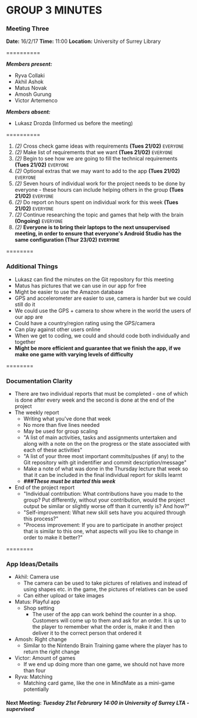 # GROUP 3 MINUTES
### Meeting Three 

**Date:** 16/2/17
**Time:** 11:00
**Location:** University of Surrey Library

==========

***Members present:***
- Ryva Collaki
- Akhil Ashok
- Matus Novak
- Amosh Gurung
- Victor Artemenco

***Members absent:***
- Lukasz Drozda (Informed us before the meeting)

==========

1. *(2)* Cross check game ideas with requirements **(Tues 21/02)** `EVERYONE`
2. *(2)* Make list of requirements that we want **(Tues 21/02)** `EVERYONE`
3. *(2)* Begin to see how we are going to fill the technical requirements **(Tues 21/02)** `EVERYONE`
4. *(2)* Optional extras that we may want to add to the app **(Tues 21/02)** `EVERYONE`
5. *(2)* Seven hours of individual work for the project needs to be done by everyone - these hours can include helping others in the group **(Tues 21/02)** `EVERYONE`
6. *(2)* Do report on hours spent on individual work for this week **(Tues 21/02)** `EVERYONE`
7. *(2)* Continue researching the topic and games that help with the brain **(Ongoing)** `EVERYONE`
8. *(2)* **Everyone is to bring their laptops to the next unsupervised meeting, in order to ensure that everyone's Android Studio has the same configuration (Thur 23/02) `EVERYONE`**


========

### Additional Things

- Lukasz can find the minutes on the Git repository for this meeting
- Matus has pictures that we can use in our app for free
- Might be easier to use the Amazon database
- GPS and accelerometer are easier to use, camera is harder but we could still do it
- We could use the GPS + camera to show where in the world the users of our app are
- Could have a country/region rating using the GPS/camera
- Can play against other users online
- When we get to coding, we could and should code both individually and together
- **Might be more efficient and guarantee that we finish the app, if we make one game with varying levels of difficulty**

========

### Documentation Clarity
- There are two individual reports that must be completed - one of which is done after every week and the second is done at the end of the project
- The weekly report
   - Writing what you've done that week
   - No more than five lines needed
   - May be used for group scaling
   - "A list of main activities, tasks and assignments untertaken and along with a note on the on the progress or the state associated with each of these activities"
   - "A list of your three most important commits/pushes (if any) to the Git repository with git indentifier and commit description/message"
   - Make a note of what was done in the Thursday lecture that week so that it can be included in the final individual report for skills learnt
   - ***###These must be started this week***
- End of the project report
   - "Individual contribution: What contributions have you made to the group? Put differently, without your contribution, would the project output be similar or slightly worse off than it currently is? And how?"
   - "Self-improvement: What new skill sets have you acquired through this process?"
   - "Process improvement: If you are to participate in another project that is similar to this one, what aspects will you like to change in order to make it better?"


========

### App Ideas/Details

- Akhil: Camera use
   - The camera can be used to take pictures of relatives and instead of using shapes etc. in the game, the pictures of relatives can be used
   - Can either upload or take images
- Matus: Playful app
   - Shop setting
      - The user of the app can work behind the counter in a shop. Customers will come up to them and ask for an order. It is up to the player to remember what the order is, make it and then deliver it to the correct person that ordered it
- Amosh: Right change
   - Similar to the Nintendo Brain Training game where the player has to return the right change
- Victor: Amount of games
   - If we end up doing more than one game, we should not have more than four
- Ryva: Matching
   - Matching card game, like the one in MindMate as a mini-game potentially


#### Next Meeting: *Tuesday 21st Februrary 14:00 in University of Surrey LTA - supervised*



















